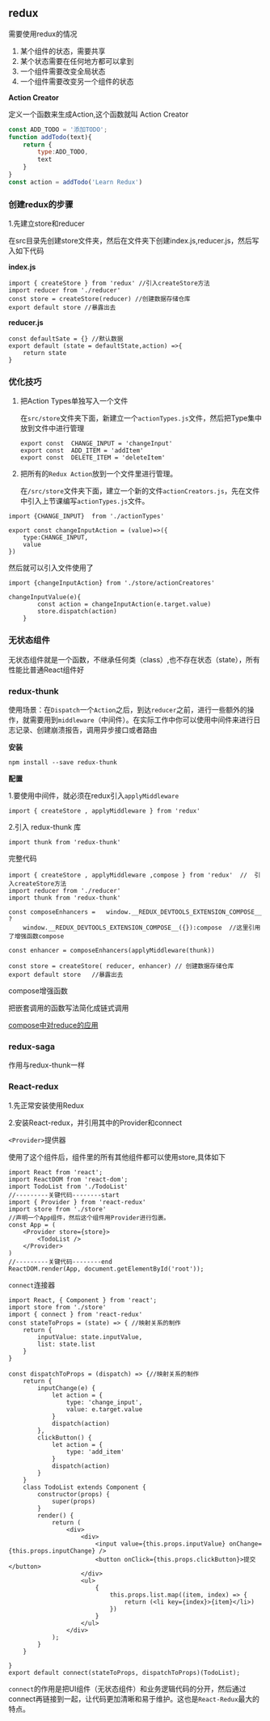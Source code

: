 ## redux

需要使用redux的情况

1. 某个组件的状态，需要共享
2. 某个状态需要在任何地方都可以拿到
3. 一个组件需要改变全局状态
4. 一个组件需要改变另一个组件的状态

**Action Creator**

定义一个函数来生成Action,这个函数就叫 Action Creator

````javascript
const ADD_TODO = '添加TODO';
function addTodo(text){
    return {
        type:ADD_TODO,
        text
    }
}
const action = addTodo('Learn Redux')
````



### 创建redux的步骤

1.先建立store和reducer

在src目录先创建store文件夹，然后在文件夹下创建index.js,reducer.js，然后写入如下代码

**index.js**

````react
import { createStore } from 'redux' //引入createStore方法
import reducer from './reducer'
const store = createStore(reducer) //创建数据存储仓库
export default store //暴露出去
````

**reducer.js**

````react
const defaultSate = {} //默认数据
export default (state = defaultState,action) =>{
    return state
}
````

### 优化技巧

1. 把Action Types单独写入一个文件

   在`src/store`文件夹下面，新建立一个`actionTypes.js`文件，然后把Type集中放到文件中进行管理

   ````react
   export const  CHANGE_INPUT = 'changeInput'
   export const  ADD_ITEM = 'addItem'
   export const  DELETE_ITEM = 'deleteItem'
   ````

2. 把所有的`Redux Action`放到一个文件里进行管理。

   在`/src/store`文件夹下面，建立一个新的文件`actionCreators.js`，先在文件中引入上节课编写`actionTypes.js`文件。

````react
import {CHANGE_INPUT}  from './actionTypes'

export const changeInputAction = (value)=>({
    type:CHANGE_INPUT,
    value
})
````

然后就可以引入文件使用了

````reac
import {changeInputAction} from './store/actionCreatores'
````

````react
changeInputValue(e){
        const action = changeInputAction(e.target.value)
        store.dispatch(action)
    }
````

### 无状态组件

无状态组件就是一个函数，不继承任何类（class）,也不存在状态（state），所有性能比普通React组件好

### redux-thunk

使用场景：在`Dispatch`一个`Action`之后，到达`reducer`之前，进行一些额外的操作，就需要用到`middleware`（中间件）。在实际工作中你可以使用中间件来进行日志记录、创建崩溃报告，调用异步接口或者路由

**安装**

````react
npm install --save redux-thunk
````

**配置**

1.要使用中间件，就必须在redux引入``applyMiddleware``

````react
import { createStore , applyMiddleware } from 'redux' 
````

2.引入 redux-thunk 库

````react
import thunk from 'redux-thunk'
````

完整代码

````react
import { createStore , applyMiddleware ,compose } from 'redux'  //  引入createStore方法
import reducer from './reducer'    
import thunk from 'redux-thunk'

const composeEnhancers =   window.__REDUX_DEVTOOLS_EXTENSION_COMPOSE__ ?
    window.__REDUX_DEVTOOLS_EXTENSION_COMPOSE__({}):compose  //这里引用了增强函数compose

const enhancer = composeEnhancers(applyMiddleware(thunk))

const store = createStore( reducer, enhancer) // 创建数据存储仓库
export default store   //暴露出去
````

compose增强函数

把嵌套调用的函数写法简化成链式调用

[compose中对reduce的应用](https://segmentfault.com/a/1190000015801987)



### redux-saga

作用与redux-thunk一样



### React-redux

1.先正常安装使用Redux

2.安装React-redux，并引用其中的Provider和connect

``<Provider>``提供器

使用了这个组件后，组件里的所有其他组件都可以使用store,具体如下

````react
import React from 'react';
import ReactDOM from 'react-dom';
import TodoList from './TodoList'
//---------关键代码--------start
import { Provider } from 'react-redux'
import store from './store'
//声明一个App组件，然后这个组件用Provider进行包裹。
const App = (
    <Provider store={store}>
        <TodoList />
    </Provider>
)
//---------关键代码--------end
ReactDOM.render(App, document.getElementById('root'));
````

``connect``连接器

````react
import React, { Component } from 'react';
import store from './store'
import { connect } from 'react-redux'
const stateToProps = (state) => { //映射关系的制作
    return {
        inputValue: state.inputValue,
        list: state.list
    }
}

const dispatchToProps = (dispatch) => {//映射关系的制作
    return {
        inputChange(e) {
            let action = {
                type: 'change_input',
                value: e.target.value
            }
            dispatch(action)
        },
        clickButton() {
            let action = {
                type: 'add_item'
            }
            dispatch(action)
        }
    }
    class TodoList extends Component {
        constructor(props) {
            super(props)
        }
        render() {
            return (
                <div>
                    <div>
                        <input value={this.props.inputValue} onChange={this.props.inputChange} />
                        <button onClick={this.props.clickButton}>提交</button>
                    </div>
                    <ul>
                        {
                            this.props.list.map((item, index) => {
                                return (<li key={index}>{item}</li>)
                            })
                        }
                    </ul>
                </div>
            );
        }
    }

}
export default connect(stateToProps, dispatchToProps)(TodoList);
````



`connect`的作用是把UI组件（无状态组件）和业务逻辑代码的分开，然后通过connect再链接到一起，让代码更加清晰和易于维护。这也是`React-Redux`最大的特点。